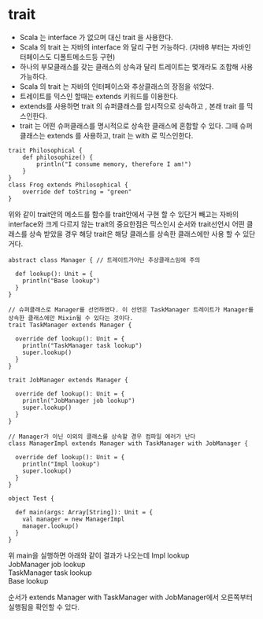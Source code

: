 # trait

* Scala 는 interface 가 없으며 대신  trait 을 사용한다.
* Scala 의 trait 는 자바의 interface 와 달리 구현 가능하다. (자바8 부터는 자바인터페이스도 디폴트메소드등 구현)
* 하나의 부모클래스를 갖는 클래스의 상속과 달리 트레이트는 몇개라도 조합해 사용 가능하다.
* Scala 의 trait 는 자바의  인터페이스와 추상클래스의 장점을 섞었다.
* 트레이트를 믹스인 할때는 extends 키워드를 이용한다.
* extends를 사용하면 trait 의 슈퍼클래스를 암시적으로 상속하고 , 본래 trait 를 믹스인한다.
* trait 는 어떤 슈퍼클래스를 명시적으로 상속한 클래스에 혼합할 수 있다.
   그때 슈퍼클래스는 extends 를 사용하고, trait 는 with 로 믹스인한다.

```
trait Philosophical {
    def philosophize() {
        println("I consume memory, therefore I am!")
    }
}
class Frog extends Philosophical {
    override def toString = "green"
}
```

위와 같이 trait안의 메소드를 함수를 trait안에서 구현 할 수 있단거 빼고는 자바의 interface와 크게 다르지 않는
trait의 중요한점은 믹스인시 순서와 trait선언시 어떤 클래스를 상속 받았을 경우 해당 trait은 해당 클래스를 상속한 클래스에만 사용 할 수 있단거다.
```
abstract class Manager { // 트레이트가아닌 추상클래스임에 주의

  def lookup(): Unit = {
    println("Base lookup")
  }
}

// 슈퍼클래스로 Manager를 선언하였다. 이 선언은 TaskManager 트레이트가 Manager를 상속한 클래스에만 Mixin될 수 있다는 것이다.
trait TaskManager extends Manager {

  override def lookup(): Unit = {
    println("TaskManager task lookup")
    super.lookup()
  }
}

trait JobManager extends Manager {

  override def lookup(): Unit = {
    println("JobManager job lookup")
    super.lookup()
  }
}

// Manager가 아닌 이외의 클래스를 상속할 경우 컴파일 에러가 난다
class ManagerImpl extends Manager with TaskManager with JobManager {

  override def lookup(): Unit = {
    println("Impl lookup")
    super.lookup()
  }
}

object Test {

  def main(args: Array[String]): Unit = {
    val manager = new ManagerImpl
    manager.lookup()
  }
}
```
위 main을 실행하면 아래와 같이 결과가 나오는데
Impl lookup<br>
JobManager job lookup<br>
TaskManager task lookup<br>
Base lookup<br>

순서가 extends Manager with TaskManager with JobManager에서 오른쪽부터 실행됨을 확인할 수 있다.
